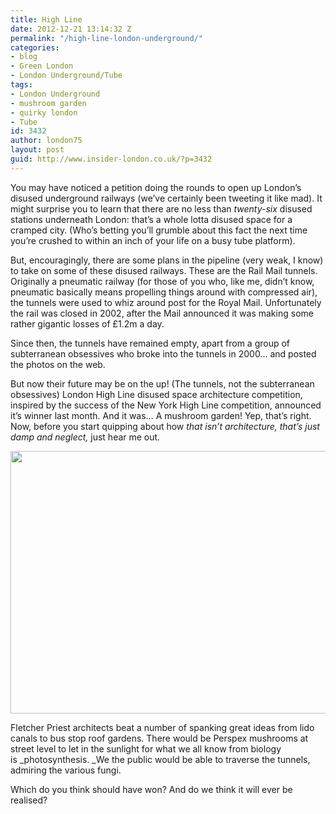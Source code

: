 ```yaml
---
title: High Line
date: 2012-12-21 13:14:32 Z
permalink: "/high-line-london-underground/"
categories:
- blog
- Green London
- London Underground/Tube
tags:
- London Underground
- mushroom garden
- quirky london
- Tube
id: 3432
author: london75
layout: post
guid: http://www.insider-london.co.uk/?p=3432
---
```


You may have noticed a petition doing the rounds to open up London’s disused underground railways (we&#8217;ve certainly been tweeting it like mad). It might surprise you to learn that there are no less than _twenty-six_ disused stations underneath London: that&#8217;s a whole lotta disused space for a cramped city. (Who&#8217;s betting you&#8217;ll grumble about this fact the next time you&#8217;re crushed to within an inch of your life on a busy tube platform).
  
But, encouragingly, there are some plans in the pipeline (very weak, I know) to take on some of these disused railways. These are the Rail Mail tunnels. Originally a pneumatic railway (for those of you who, like me, didn’t know, pneumatic basically means propelling things around with compressed air), the tunnels were used to whiz around post for the Royal Mail. Unfortunately the rail was closed in 2002, after the Mail announced it was making some rather gigantic losses of £1.2m a day.

Since then, the tunnels have remained empty, apart from a group of subterranean obsessives who broke into the tunnels in 2000… and posted the photos on the web.

But now their future may be on the up! (The tunnels, not the subterranean obsessives) London High Line disused space architecture competition, inspired by the success of the New York High Line competition, announced it’s winner last month. And it was&#8230; A mushroom garden! Yep, that’s right. Now, before you start quipping about how _that isn’t architecture, that’s just damp and neglect,_ just hear me out.

[<img class="aligncenter size-full wp-image-3468" src="/wp-content/uploads/2012/12/Pop-Down.jpg" alt="" width="569" height="420" />](/wp-content/uploads/2012/12/Pop-Down.jpg)

Fletcher Priest architects beat a number of spanking great ideas from lido canals to bus stop roof gardens. There would be Perspex mushrooms at street level to let in the sunlight for what we all know from biology is _photosynthesis. _We the public would be able to traverse the tunnels, admiring the various fungi.

Which do you think should have won? And do we think it will ever be realised?